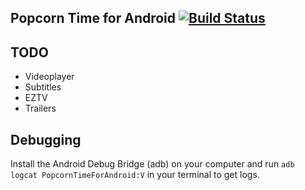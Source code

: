 Popcorn Time for Android  [![Build Status](http://ci.popcorntime.io/buildStatus/icon?job=Popcorn-Android)](http://ci.popcorntime.io/job/Popcorn-Android/)
----

## TODO
- Videoplayer
- Subtitles
- EZTV
- Trailers

## Debugging

Install the Android Debug Bridge (adb) on your computer and run `adb logcat PopcornTimeForAndroid:V` in your terminal to get logs.